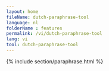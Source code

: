 ```yaml
---
layout: home
fileName: dutch-paraphrase-tool
language: nl
folderName : features
permalink: /vi/dutch-paraphrase-tool
lang: vi
tool: dutch-paraphrase-tool
---
```

{% include section/paraphrase.html %}